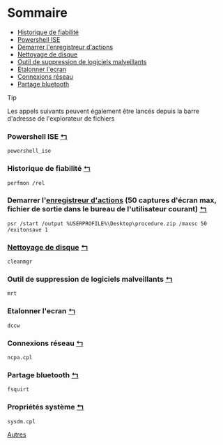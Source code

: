# Sommaire

- [Historique de fiabilité](#historique-de-fiabilité-)
- [Powershell ISE](#powershell-ise-)
- [Demarrer l'enregistreur d'actions](#demarrer-lenregistreur-dactions-50-captures-d%C3%A9cran-max-fichier-de-sortie-dans-le-bureau-de-lutilisateur-courant-)
- [Nettoyage de disque](#nettoyage-de-disque-)
- [Outil de suppression de logiciels malveillants](#outil-de-suppression-de-logiciels-malveillants-)
- [Etalonner l'ecran](#etalonner-lecran-)
- [Connexions réseau](#connexions-réseau-)
- [Partage bluetooth](#partage-bluetooth-)

> [!TIP]  
> Les appels suivants peuvent également être lancés depuis la barre d'adresse de l'explorateur de fichiers

### Powershell ISE [↰](#sommaire)
```
powershell_ise
```

### Historique de fiabilité [↰](#sommaire)
```
perfmon /rel
```

### Demarrer l'[enregistreur d'actions](https://formations.surinfo.fr/divers/problem-step-recorder.html) (50 captures d'écran max, fichier de sortie dans le bureau de l'utilisateur courant) [↰](#sommaire)
```
psr /start /output %USERPROFILE%\Desktop\procedure.zip /maxsc 50 /exitonsave 1
```

### [Nettoyage de disque](https://ss64.com/nt/cleanmgr.html) [↰](#sommaire)
```
cleanmgr
```

### Outil de suppression de logiciels malveillants [↰](#sommaire)
```
mrt
```
### Etalonner l'ecran [↰](#sommaire)
```
dccw
```

### Connexions réseau [↰](#sommaire)
```
ncpa.cpl
```

### Partage bluetooth [↰](#sommaire)
```
fsquirt
```

### Propriétés système [↰](#sommaire)
```
sysdm.cpl
```

[Autres](https://ss64.com/nt/run.html)

